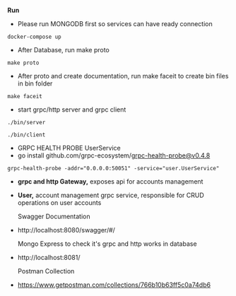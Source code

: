 **Run**
* Please run MONGODB first so services can have ready connection
```shell
docker-compose up 
```
* After  Database, run make proto
```shell
make proto
```

* After  proto and create documentation, run make faceit to create bin files in bin folder
```shell
make faceit
```

* start grpc/http server and grpc client 
```shell
./bin/server
```
```shell
./bin/client
```

* GRPC HEALTH PROBE UserService
* go install github.com/grpc-ecosystem/grpc-health-probe@v0.4.8
```shell
grpc-health-probe -addr="0.0.0.0:50051" -service="user.UserService"
```



* **grpc and http Gateway,** exposes api for accounts management
* **User,** account management grpc service, responsible for CRUD operations on user accounts

   Swagger Documentation
* http://localhost:8080/swagger/#/  
  
  Mongo Express to check it's grpc and http works in database
* http://localhost:8081/
  
   Postman Collection
* https://www.getpostman.com/collections/766b10b63ff5c0a74db6

